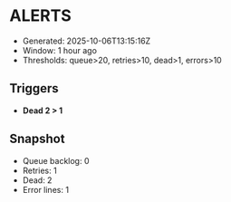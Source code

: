 # ALERTS

- Generated: 2025-10-06T13:15:16Z
- Window: 1 hour ago
- Thresholds: queue>20, retries>10, dead>1, errors>10

## Triggers
- **Dead 2 > 1**

## Snapshot
- Queue backlog: 0
- Retries: 1
- Dead: 2
- Error lines: 1
